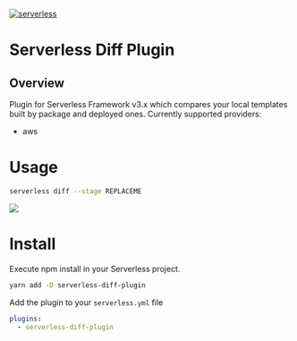 [![serverless](http://public.serverless.com/badges/v3.svg)](http://www.serverless.com)

# Serverless Diff Plugin

## Overview

Plugin for Serverless Framework v3.x which compares your local templates built by package and deployed ones.
Currently supported providers:
 - aws

# Usage

```bash
serverless diff --stage REPLACEME
```

![](https://github.com/AndrewChubatiuk/serverless-diff-plugin/blob/master/usage.gif)

# Install

Execute npm install in your Serverless project.

```bash
yarn add -D serverless-diff-plugin
```

Add the plugin to your `serverless.yml` file

```yml
plugins:
  - serverless-diff-plugin
```
